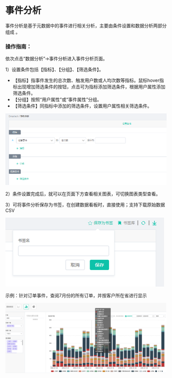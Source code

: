 # 事件分析

事件分析是基于元数据中的事件进行相关分析，主要由条件设置和数据分析两部分组成 。

### 操作指南：

依次点击“数据分析”-&gt;事件分析进入事件分析页面。

1）设置条件包括【指标】、【分组】、【筛选条件】。

* 【指标】指事件发生的总次数、触发用户数或人均次数等指标。鼠标hover指标出现增加筛选条件的按钮，点击可为指标添加筛选条件，根据用户属性添加筛选条件。
* 【分组】按照“用户属性”或“事件属性”分组。
* 【筛选条件】同指标中添加的筛选条件，设置用户属性相关筛选条件。

![&#x56FE;1&#x2014;&#x4E8B;&#x4EF6;&#x5206;&#x6790;&#x6761;&#x4EF6;&#x8BBE;&#x7F6E;](../.gitbook/assets/image%20%28334%29.png)

2）条件设置完成后，就可以在页面下方查看相关图表，可切换图表类型查看。

 3）可将事件分析保存为书签，在创建数据看板时，直接使用；支持下载原始数据CSV 

![&#x56FE;2&#x2014;&#x4FDD;&#x5B58;&#x4E3A;&#x4E66;&#x7B7E;&#x3001;&#x67E5;&#x770B;&#x4E66;&#x7B7E;&#x5E93;&#x7B49;](../.gitbook/assets/image%20%2870%29.png)

示例：针对订单事件，查阅7月份的所有订单，并按客户所在省进行显示

![](../.gitbook/assets/image%20%28180%29.png)

